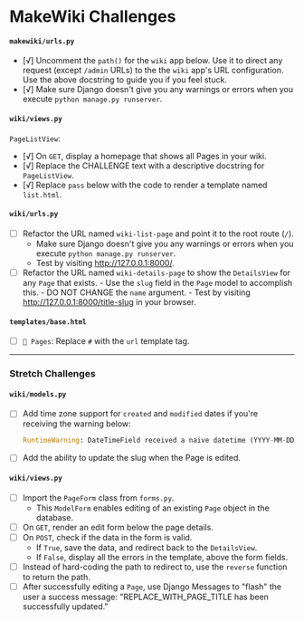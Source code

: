 # MakeWiki Challenges

#### `makewiki/urls.py`
- [√] Uncomment the `path()` for the `wiki` app below. Use it to direct any request (except `/admin` URLs) to the the `wiki` app's URL configuration. Use the above docstring to guide you if you feel stuck.
- [√] Make sure Django doesn't give you any warnings or errors when you execute `python manage.py runserver`.

#### `wiki/views.py`
`PageListView`:

- [√] On `GET`, display a homepage that shows all Pages in your wiki.
- [√] Replace the CHALLENGE text with a descriptive docstring for `PageListView`.
- [√] Replace `pass` below with the code to render a template named `list.html`.

#### `wiki/urls.py`
 - [ ] Refactor the URL named `wiki-list-page` and point it to the root route (`/`).
      - Make sure Django doesn't give you any warnings or errors when you execute `python manage.py runserver`.
      - Test by visiting http://127.0.0.1:8000/.
- [ ] Refactor the URL named `wiki-details-page` to show the `DetailsView` for any `Page` that exists.
      - Use the `slug` field in the `Page` model to accomplish this.
      - DO NOT CHANGE the `name` argument.
      - Test by visiting http://127.0.0.1:8000/title-slug in your browser.

#### `templates/base.html`
- [ ]  `📓 Pages`: Replace `#` with the `url` template tag.

---

### Stretch Challenges

#### `wiki/models.py`

- [ ]  Add time zone support for `created` and `modified` dates if you're receiving the warning below:

    ```python
    RuntimeWarning: DateTimeField received a naive datetime (YYYY-MM-DD HH:MM:SS) while time zone support is active
    ```

- [ ]  Add the ability to update the slug when the Page is edited.

#### `wiki/views.py`

- [ ] Import the `PageForm` class from `forms.py`.
    - This `ModelForm` enables editing of an existing `Page` object in the database.
- [ ]  On `GET`, render an edit form below the page details.
- [ ]  On `POST`, check if the data in the form is valid.
    - If `True`, save the data, and redirect back to the `DetailsView`.
    - If `False`, display all the errors in the template, above the form fields.
- [ ] Instead of hard-coding the path to redirect to, use the `reverse` function to return the path.
- [ ] After successfully editing a `Page`, use Django Messages to "flash" the user a success message: "REPLACE_WITH_PAGE_TITLE has been successfully updated."
